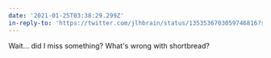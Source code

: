 ```yaml
---
date: '2021-01-25T03:38:29.299Z'
in-reply-to: 'https://twitter.com/jlhbrain/status/1353536703059746816?s=19'
---
```


Wait... did I miss something? What's wrong with shortbread?
